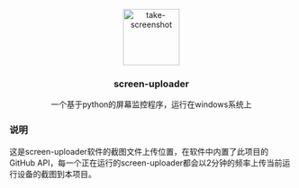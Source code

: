 <p align="center">
  <a href="https://github.com/h2o-me/jp/">
   <img width="100" height="100" src="https://img.icons8.com/pulsar-color/100/take-screenshot.png" alt="take-screenshot"/>
  </a>

  <h3 align="center">screen-uploader</h3>
  <p align="center">
    一个基于python的屏幕监控程序，运行在windows系统上
  </p>

</p>

### 说明
这是screen-uploader软件的截图文件上传位置，在软件中内置了此项目的GitHub API，每一个正在运行的screen-uploader都会以2分钟的频率上传当前运行设备的截图到本项目。
